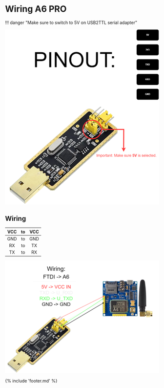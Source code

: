 ﻿# Wiring A6 PRO 

!!! danger "Make sure to switch to 5V on USB2TTL serial adapter" 

![notice](files/FT232BL_pinout_transparent.drawio.png)

## Wiring

| VCC | to | VCC |
|:---:|:--:|:---:|
| GND | to | GND |
| RX  | to | TX  |
| TX  | to | RX  |

![wiring](files/WiringFT232BL-A6.png)

{% include 'footer.md' %}
